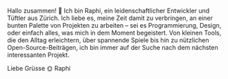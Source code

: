 Hallo zusammen! 👋
Ich bin Raphi, ein leidenschaftlicher Entwickler und Tüftler aus Zürich. 
Ich liebe es, meine Zeit damit zu verbringen, an einer bunten Palette von Projekten zu arbeiten – sei es Programmierung, Design, oder einfach alles, was mich in dem Moment begeistert. 
Von kleinen Tools, die den Alltag erleichtern, über spannende Spiele bis hin zu nützlichen Open-Source-Beiträgen, ich bin immer auf der Suche nach dem nächsten interessanten Projekt.

Liebe Grüsse 🌞
Raphi 


<!---
onekintaro/onekintaro is a ✨ special ✨ repository because its `README.md` (this file) appears on your GitHub profile.
You can click the Preview link to take a look at your changes.
--->
